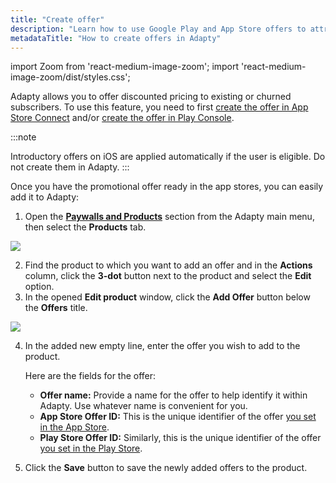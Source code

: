 ```yaml
---
title: "Create offer"
description: "Learn how to use Google Play and App Store offers to attract and keep users engaged in Adapty"
metadataTitle: "How to create offers in Adapty"
---
```


import Zoom from 'react-medium-image-zoom';
import 'react-medium-image-zoom/dist/styles.css';

Adapty allows you to offer discounted pricing to existing or churned subscribers. To use this feature, you need to first [create the offer in App Store Connect](app-store-offers) and/or [create the offer in Play Console](google-play-offers). 

:::note

Introductory offers on iOS are applied automatically if the user is eligible. Do not create them in Adapty.
:::

Once you have the promotional offer ready in the app stores, you can easily add it to Adapty:

1. Open the [**Paywalls and Products**](https://app.adapty.io/products) section from the Adapty main menu, then select the **Products** tab.

   

<Zoom>
  <img src={require('./img/6b9e928-edit_product.png').default}
  style={{
    border: '1px solid #727272', /* border width and color */
    width: '700px', /* image width */
    display: 'block', /* for alignment */
    margin: '0 auto' /* center alignment */
  }}
/>
</Zoom>



2. Find the product to which you want to add an offer and in the **Actions** column, click the **3-dot** button next to the product and select the **Edit** option.
3. In the opened **Edit product** window, click the **Add Offer** button below the **Offers** title.  

   

<Zoom>
  <img src={require('./img/b0e04fe-add_offer.png').default}
  style={{
    border: '1px solid #727272', /* border width and color */
    width: '700px', /* image width */
    display: 'block', /* for alignment */
    margin: '0 auto' /* center alignment */
  }}
/>
</Zoom>



4. In the added new empty line, enter the offer you wish to add to the product.

   Here are the fields for the offer:

   - **Offer name:** Provide a name for the offer to help identify it within Adapty. Use whatever name is convenient for you.
   - **App Store Offer ID:** This is the unique identifier of the offer [you set in the App Store](app-store-products).
   - **Play Store Offer ID:** Similarly, this is the unique identifier of the offer [you set in the Play Store](android-products).
5. Click the **Save** button to save the newly added offers to the product.